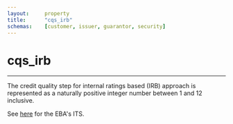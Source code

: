 ```yaml
---
layout:     property
title:      "cqs_irb"
schemas:    [customer, issuer, guarantor, security]
---
```


# cqs_irb

---

The credit quality step for internal ratings based (IRB) approach is represented as a naturally positive integer number between 1 and 12 inclusive.

See [here][EBA] for the EBA's ITS.

[EBA]: https://www.eba.europa.eu/legacy/regulation-and-policy/regulatory-activities/external-credit-assessment-institutions-ecai
